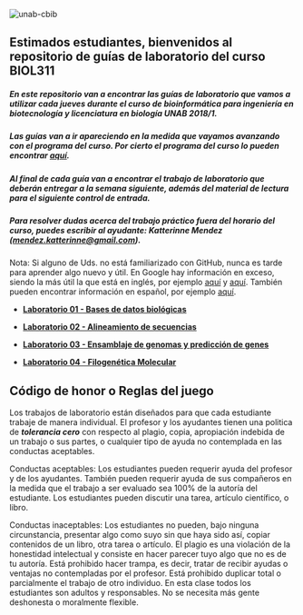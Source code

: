 ![unab-cbib](https://github.com/bioinf-biotec/labs_bioinf/blob/master/images/unabcbibhorizontal.png?raw=true)

## Estimados estudiantes, bienvenidos al repositorio de guías de laboratorio del curso BIOL311

##### En este repositorio van a encontrar las guías de laboratorio que vamos a utilizar cada jueves durante el curso de bioinformática para ingeniería en biotecnología y licenciatura en biología UNAB 2018/1.
##### Las guías van a ir apareciendo en la medida que vayamos avanzando con el programa del curso. Por cierto el programa del curso lo pueden encontrar [aquí](https://github.com/bioinf-biotec/clases_bioinf/raw/master/BIOL311%20BIOT_BIOL_Syllabus_FINAL.pdf).
##### Al final de cada guía van a encontrar el trabajo de laboratorio que deberán entregar a la semana siguiente, además del material de lectura para el siguiente control de entrada.
##### Para resolver dudas acerca del trabajo práctico fuera del horario del curso, puedes escribir al ayudante: Katterinne Mendez (mendez.katterinne@gmail.com).

Nota: Si alguno de Uds. no está familiarizado con GitHub, nunca es tarde para aprender algo nuevo y útil. En Google hay información en exceso, siendo la más útil la que está en inglés, por ejemplo [aquí](https://guides.github.com) y [aquí](http://rogerdudler.github.io/git-guide/). También pueden encontrar información en español, por ejemplo [aquí](http://conociendogithub.readthedocs.org/en/latest/data/dinamica-de-uso/).

- **[Laboratorio 01 - Bases de datos biológicas](https://github.com/bioinf-biotec/labs_bioinf/blob/master/lab01.md)**

- **[Laboratorio 02 - Alineamiento de secuencias](https://github.com/bioinf-biotec/labs_bioinf/blob/master/lab02.md)**

- **[Laboratorio 03 - Ensamblaje de genomas y predicción de genes](https://github.com/bioinf-biotec/labs_bioinf/blob/master/lab03.md)**

- **[Laboratorio 04 - Filogenética Molecular](https://github.com/bioinf-biotec/labs_bioinf/blob/master/lab04.md)**

## Código de honor o Reglas del juego

Los trabajos de laboratorio están diseñados para que cada estudiante trabaje de manera individual. El profesor y los ayudantes tienen una politica de ***tolerancia cero*** con respecto al plagio, copia, apropiación indebida de un trabajo o sus partes, o cualquier tipo de ayuda no contemplada en las conductas aceptables.

Conductas aceptables: Los estudiantes pueden requerir ayuda del profesor y de los ayudantes. También pueden requerir ayuda de sus compañeros en la medida que el trabajo a ser evaluado sea 100% de la autoría del estudiante. Los estudiantes pueden discutir una tarea, artículo científico, o libro.

Conductas inaceptables: Los estudiantes no pueden, bajo ninguna circunstancia, presentar algo como suyo sin que haya sido así, copiar contenidos de un libro, otra tarea o artículo. El plagio es una violación de la honestidad intelectual y consiste en hacer parecer tuyo algo que no es de tu autoría. Está prohibido hacer trampa, es decir, tratar de recibir ayudas o ventajas no contempladas por el profesor. Está prohibido duplicar total o parcialmente el trabajo de otro individuo. En esta clase todos los estudiantes son adultos y responsables. No se necesita más gente deshonesta o moralmente flexible.
